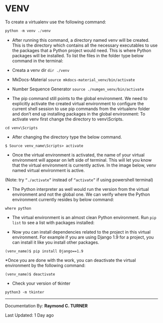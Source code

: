 # VENV

To create a virtualenv use the following command:

```python
python -m venv ./venv
```
* After running this command, a directory named venv will be created. This is the directory which contains all the necessary executables to use the packages that a Python project would need. This is where Python packages will be installed. To list the files in the folder type below command in the terminal:
 
* Creata a venv dir
`dir ./venv`

* MkDocs-Material
`source mkdocs-material_venv/bin/activate`

* Number Sequence Generator
`source ./numgen_venv/bin/activate`

* The pip command still points to the global environment. We need to explicitly activate the created virtual environment to configure the current shell session to use pip commands from the virtualenv folder and don’t end up installing packages in the global environment: To activate venv first change the directory to venv\Scripts.

`cd venv\Scripts`

* After changing the directory type the below command.

`$ Source venv_name\Scripts> activate`

* Once the virtual environment is activated, the name of your virtual environment will appear on left side of terminal. This will let you know that the virtual environment is currently active. In the image below, venv named virtual environment is active. 

(Note: try `“./activate”` instead of `“activate”` if using powershell terminal)


* The Python interpreter as well would run the version from the virtual environment and not the global one. We can verify where the Python environment currently resides by below command:

`where python`

* The virtual environment is an almost clean Python environment. Run `pip list` to see a list with packages installed:

* Now you can install dependencies related to the project in this virtual environment. For example if you are using Django 1.9 for a project, you can install it like you install other packages.

`(venv_name)$ pip install Django==1.9`

*Once you are done with the work, you can deactivate the virtual environment by the following command:

`(venv_name)$ deactivate`

* Check your version of tkinter

`python3 -m tkinter`


---

Documentation By: **Raymond C. TURNER**

Last Updated: 1 Day ago
